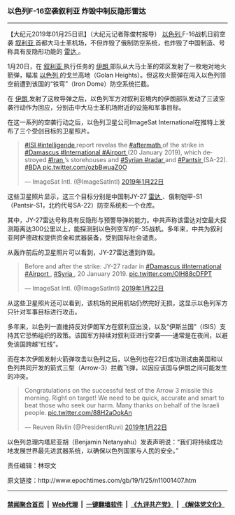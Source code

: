 ### 以色列F-16空袭叙利亚 炸毁中制反隐形雷达
------------------------

<p>
 【大纪元2019年01月25日讯】（大纪元记者陈俊村报导）
 <a href="http://www.epochtimes.com/gb/tag/%E4%BB%A5%E8%89%B2%E5%88%97.html">
  以色列
 </a>
 F-16战机日前空袭
 <a href="http://www.epochtimes.com/gb/tag/%E5%8F%99%E5%88%A9%E4%BA%9A.html">
  叙利亚
 </a>
 首都大马士革机场，不但炸毁了俄制防空系统，也炸毁了中国制造、号称具有反隐形功能的
 <a href="http://www.epochtimes.com/gb/tag/%E9%9B%B7%E8%BE%BE.html">
  雷达
 </a>
 。
</p>
<p>
 1月20日，在
 <a href="http://www.epochtimes.com/gb/tag/%E5%8F%99%E5%88%A9%E4%BA%9A.html">
  叙利亚
 </a>
 执行任务的
 <a href="http://www.epochtimes.com/gb/tag/%E4%BC%8A%E6%9C%97.html">
  伊朗
 </a>
 部队从大马士革的郊区发射了一枚地对地火箭弹，瞄准
 <a href="http://www.epochtimes.com/gb/tag/%E4%BB%A5%E8%89%B2%E5%88%97.html">
  以色列
 </a>
 的戈兰高地（Golan Heights）。但这枚火箭弹在闯入以色列领空前遭到该国的“铁穹”（Iron Dome）防空系统拦截。
</p>
<p>
 在
 <a href="http://www.epochtimes.com/gb/tag/%E4%BC%8A%E6%9C%97.html">
  伊朗
 </a>
 发射了这枚导弹之后，以色列军方对叙利亚境内的伊朗部队发动了三波空袭行动作为回应，分别击中大马士革机场附近的设施和军事目标。
</p>
<p>
 在这一系列的空袭行动之后，以色列卫星公司ImageSat International在推特上发布了三个受创目标的卫星照片。
</p>
<blockquote class="twitter-tweet" data-lang="zh-tw">
 <p dir="ltr" lang="en">
  <a href="https://twitter.com/hashtag/ISI?src=hash&amp;ref_src=twsrc%5Etfw">
   #ISI
  </a>
  <a href="https://twitter.com/hashtag/intelligende?src=hash&amp;ref_src=twsrc%5Etfw">
   #intelligende
  </a>
  report revelas the
  <a href="https://twitter.com/hashtag/aftermath?src=hash&amp;ref_src=twsrc%5Etfw">
   #aftermath
  </a>
  of the strike in
  <a href="https://twitter.com/hashtag/Damascus?src=hash&amp;ref_src=twsrc%5Etfw">
   #Damascus
  </a>
  <a href="https://twitter.com/hashtag/International?src=hash&amp;ref_src=twsrc%5Etfw">
   #International
  </a>
  <a href="https://twitter.com/hashtag/Airport?src=hash&amp;ref_src=twsrc%5Etfw">
   #Airport
  </a>
  (20 January 2019), which destroyed
  <a href="https://twitter.com/hashtag/Iran?src=hash&amp;ref_src=twsrc%5Etfw">
   #Iran
  </a>
  ’s storehouses and
  <a href="https://twitter.com/hashtag/Syrian?src=hash&amp;ref_src=twsrc%5Etfw">
   #Syrian
  </a>
  <a href="https://twitter.com/hashtag/radar?src=hash&amp;ref_src=twsrc%5Etfw">
   #radar
  </a>
  and
  <a href="https://twitter.com/hashtag/Pantsir?src=hash&amp;ref_src=twsrc%5Etfw">
   #Pantsir
  </a>
  (SA-22).
  <a href="https://twitter.com/hashtag/BDA?src=hash&amp;ref_src=twsrc%5Etfw">
   #BDA
  </a>
  <a href="https://t.co/ozbBwuaZ0O">
   pic.twitter.com/ozbBwuaZ0O
  </a>
 </p>
 <p>
  — ImageSat Intl. (@ImageSatIntl)
  <a href="https://twitter.com/ImageSatIntl/status/1087771802737303553?ref_src=twsrc%5Etfw">
   2019年1月22日
  </a>
 </p>
</blockquote>
<p>
 <p>
  这些卫星照片显示，这三个目标分别是中国制JY-27
  <a href="http://www.epochtimes.com/gb/tag/%E9%9B%B7%E8%BE%BE.html">
   雷达
  </a>
  、俄制铠甲-S1（Pantsir-S1，北约代号SA-22）防空系统和一个仓库。
 </p>
 <p>
  其中，JY-27雷达号称具有反隐形与预警导弹的能力。中共声称该雷达对空最大探测距离达300公里以上，能探测到以色列空军的F-35战机。多年来，中共为叙利亚阿萨德政权提供资金和武器装备，受到国际社会谴责。
 </p>
 <p>
  从轰炸前后的卫星照片可以看到，JY-27雷达遭到炸毁。
 </p>
</p>
<blockquote class="twitter-tweet" data-lang="zh-tw">
 <p dir="ltr" lang="en">
  Before and after the strike: JY-27 radar in
  <a href="https://twitter.com/hashtag/Damascus?src=hash&amp;ref_src=twsrc%5Etfw">
   #Damascus
  </a>
  <a href="https://twitter.com/hashtag/International?src=hash&amp;ref_src=twsrc%5Etfw">
   #International
  </a>
  <a href="https://twitter.com/hashtag/Airport?src=hash&amp;ref_src=twsrc%5Etfw">
   #Airport
  </a>
  ,
  <a href="https://twitter.com/hashtag/Syria?src=hash&amp;ref_src=twsrc%5Etfw">
   #Syria
  </a>
  , 20 January 2019.
  <a href="https://t.co/OlH88cDFPT">
   pic.twitter.com/OlH88cDFPT
  </a>
 </p>
 <p>
  — ImageSat Intl. (@ImageSatIntl)
  <a href="https://twitter.com/ImageSatIntl/status/1087795248762441728?ref_src=twsrc%5Etfw">
   2019年1月22日
  </a>
 </p>
</blockquote>
<p>
 <p>
  从这些卫星照片还可以看到，该机场的民用航站仍然完好无损，这显示以色列军方只针对军事目标进行攻击。
 </p>
 <p>
  多年来，以色列一直维持反对伊朗军方在叙利亚出没，以及“伊斯兰国”（ISIS）支持其它恐怖组织的政策。该国军方持续对叙利亚进行空袭——通常是在夜间，以避免该国跨越“红线”。
 </p>
 <p>
  而在本次伊朗发射火箭弹攻击以色列之后，以色列也在22日成功测试由美国和以色列共同开发的箭式三型（Arrow-3）拦截飞弹，以因应该国与伊朗之间可能发生的冲突。
 </p>
</p>
<blockquote class="twitter-tweet" data-lang="zh-tw">
 <p dir="ltr" lang="en">
  Congratulations on the successful test of the Arrow 3 missile this morning. Right on target! We need to be quick, accurate and smart to beat those who seek our harm. Many thanks on behalf of the Israeli people.
  <a href="https://t.co/88H2aOqkAn">
   pic.twitter.com/88H2aOqkAn
  </a>
 </p>
 <p>
  — Reuven Rivlin (@PresidentRuvi)
  <a href="https://twitter.com/PresidentRuvi/status/1087612885084319744?ref_src=twsrc%5Etfw">
   2019年1月22日
  </a>
 </p>
</blockquote>
<p>
 <p>
  以色列总理内塔尼亚胡（Benjamin Netanyahu）发表声明说：“我们将持续成功地发展世界最先进武器系统，以确保以色列国家与人民的安全。”
 </p>
 <p>
  责任编辑：林琮文
 </p>
</p>
原文链接：http://www.epochtimes.com/gb/19/1/25/n11001407.htm


------------------------
#### [禁闻聚合首页](https://github.com/gfw-breaker/banned-news/blob/master/README.md) &nbsp;|&nbsp; [Web代理](https://github.com/gfw-breaker/open-proxy/blob/master/README.md) &nbsp;|&nbsp; [一键翻墙软件](https://github.com/gfw-breaker/nogfw/blob/master/README.md) &nbsp;|&nbsp; [《九评共产党》](https://github.com/gfw-breaker/9ping.md/blob/master/README.md#九评之一评共产党是什么) &nbsp;|&nbsp; [《解体党文化》](https://github.com/gfw-breaker/jtdwh.md/blob/master/README.md#绪论)